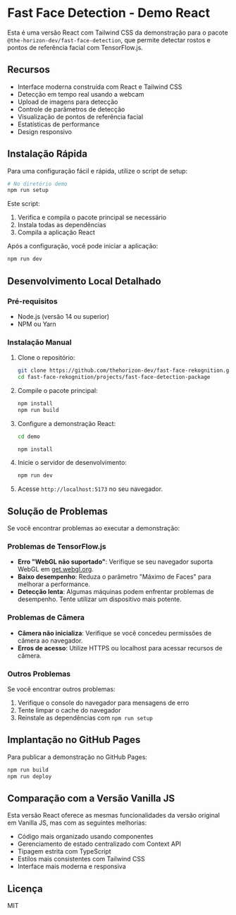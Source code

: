 # Fast Face Detection - Demo React

Esta é uma versão React com Tailwind CSS da demonstração para o pacote `@the-horizon-dev/fast-face-detection`, que permite detectar rostos e pontos de referência facial com TensorFlow.js.

## Recursos

- Interface moderna construída com React e Tailwind CSS
- Detecção em tempo real usando a webcam
- Upload de imagens para detecção
- Controle de parâmetros de detecção
- Visualização de pontos de referência facial
- Estatísticas de performance
- Design responsivo

## Instalação Rápida

Para uma configuração fácil e rápida, utilize o script de setup:

```bash
# No diretório demo
npm run setup
```

Este script:
1. Verifica e compila o pacote principal se necessário
2. Instala todas as dependências
3. Compila a aplicação React

Após a configuração, você pode iniciar a aplicação:

```bash
npm run dev
```

## Desenvolvimento Local Detalhado

### Pré-requisitos

- Node.js (versão 14 ou superior)
- NPM ou Yarn

### Instalação Manual

1. Clone o repositório:
   ```bash
   git clone https://github.com/thehorizon-dev/fast-face-rekognition.git
   cd fast-face-rekognition/projects/fast-face-detection-package
   ```

2. Compile o pacote principal:
   ```bash
   npm install
   npm run build
   ```

3. Configure a demonstração React:
   ```bash
   cd demo

   npm install
   ```

4. Inicie o servidor de desenvolvimento:
   ```bash
   npm run dev
   ```

5. Acesse `http://localhost:5173` no seu navegador.

## Solução de Problemas

Se você encontrar problemas ao executar a demonstração:

### Problemas de TensorFlow.js

- **Erro "WebGL não suportado"**: Verifique se seu navegador suporta WebGL em [get.webgl.org](https://get.webgl.org/).
- **Baixo desempenho**: Reduza o parâmetro "Máximo de Faces" para melhorar a performance.
- **Detecção lenta**: Algumas máquinas podem enfrentar problemas de desempenho. Tente utilizar um dispositivo mais potente.

### Problemas de Câmera

- **Câmera não inicializa**: Verifique se você concedeu permissões de câmera ao navegador.
- **Erros de acesso**: Utilize HTTPS ou localhost para acessar recursos de câmera.

### Outros Problemas

Se você encontrar outros problemas:

1. Verifique o console do navegador para mensagens de erro
2. Tente limpar o cache do navegador
3. Reinstale as dependências com `npm run setup`

## Implantação no GitHub Pages

Para publicar a demonstração no GitHub Pages:

```bash
npm run build
npm run deploy
```

## Comparação com a Versão Vanilla JS

Esta versão React oferece as mesmas funcionalidades da versão original em Vanilla JS, mas com as seguintes melhorias:

- Código mais organizado usando componentes
- Gerenciamento de estado centralizado com Context API
- Tipagem estrita com TypeScript
- Estilos mais consistentes com Tailwind CSS
- Interface mais moderna e responsiva

## Licença

MIT 